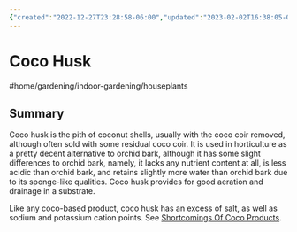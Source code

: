 ```yaml
---
{"created":"2022-12-27T23:28:58-06:00","updated":"2023-02-02T16:38:05-06:00","title":"Coco Husk","zettelgarden":true,"zettelType":"concept","dg-publish":true,"permalink":"/z/notes/coco-husk/","dgPassFrontmatter":true}
---
```


# Coco Husk
#home/gardening/indoor-gardening/houseplants 
## Summary
Coco husk is the pith of coconut shells, usually with the coco coir removed, although often sold with some residual coco coir. It is used in horticulture as a pretty decent alternative to orchid bark, although it has some slight differences to orchid bark, namely, it lacks any nutrient content at all, is less acidic than orchid bark, and retains slightly more water than orchid bark due to its sponge-like qualities. Coco husk provides for good aeration and drainage in a substrate.

Like any coco-based product, coco husk has an excess of salt, as well as sodium and potassium cation points. See [Shortcomings Of Coco Products](Shortcomings%20Of%20Coco%20Products.md).
